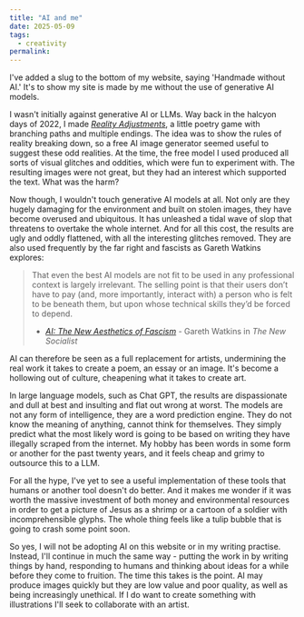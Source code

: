 ```yaml
---
title: "AI and me"
date: 2025-05-09
tags:
  - creativity
permalink: 
---
```

I've added a slug to the bottom of my website, saying 'Handmade without AI.' It's to show my site is made by me without the use of generative AI models. 

I wasn't initially against generative AI or LLMs. Way back in the halcyon days of 2022, I made [*Reality Adjustments*](https://www.davidralphlewis.co.uk/reality-adjustments/), a little poetry game with branching paths and multiple endings. The idea was to show the rules of reality breaking down, so a free AI image generator seemed useful to suggest these odd realities. At the time, the free model I used produced all sorts of visual glitches and oddities, which were fun to experiment with. The resulting images were not great, but they had an interest which supported the text. What was the harm?

Now though, I wouldn't touch generative AI models at all. Not only are they hugely damaging for the environment and built on stolen images, they have become overused and ubiquitous. It has unleashed a tidal wave of slop that threatens to overtake the whole internet. And for all this cost, the results are ugly and oddly flattened, with all the interesting glitches removed. They are also used frequently by the far right and fascists as Gareth Watkins explores:

> That even the best AI models are not fit to be used in any professional context is largely irrelevant. The selling point is that their users don’t have to pay (and, more importantly, interact with) a person who is felt to be beneath them, but upon whose technical skills they’d be forced to depend.
> - [*AI: The New Aesthetics of Fascism*](https://newsocialist.org.uk/transmissions/ai-the-new-aesthetics-of-fascism/) - Gareth Watkins in *The New Socialist*

AI can therefore be seen as a full replacement for artists, undermining the real work it takes to create a poem, an essay or an image. It's become a hollowing out of culture, cheapening what it takes to create art.

In large language models, such as Chat GPT, the results are dispassionate and dull at best and insulting and flat out wrong at worst. The models are not any form of intelligence, they are a word prediction engine. They do not know the meaning of anything, cannot think for themselves. They simply predict what the most likely word is going to be based on writing they have illegally scraped from the internet. My hobby has been words in some form or another for the past twenty years, and it feels cheap and grimy to outsource this to a LLM.

For all the hype, I've yet to see a useful implementation of these tools that humans or another tool doesn't do better. And it makes me wonder if it was worth the massive investment of both money and environmental resources in order to get a picture of Jesus as a shrimp or a cartoon of a soldier with incomprehensible glyphs. The whole thing feels like a tulip bubble that is going to crash some point soon. 

So yes, I will not be adopting AI on this website or in my writing practise. Instead, I'll continue in much the same way - putting the work in by writing things by hand, responding to humans and thinking about ideas for a while before they come to fruition. The time this takes is the point. AI may produce images quickly but they are low value and poor quality, as well as being increasingly unethical.  If I do want to create something with illustrations I'll seek to collaborate with an artist.

